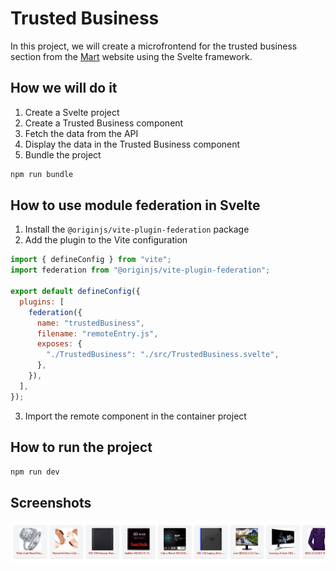 # Trusted Business

In this project, we will create a microfrontend for the trusted business section from the [Mart](mart.ps) website using the Svelte framework.

## How we will do it

1. Create a Svelte project
2. Create a Trusted Business component
3. Fetch the data from the API
4. Display the data in the Trusted Business component
5. Bundle the project

```bash
npm run bundle
```

## How to use module federation in Svelte

1. Install the `@originjs/vite-plugin-federation` package
2. Add the plugin to the Vite configuration

```javascript
import { defineConfig } from "vite";
import federation from "@originjs/vite-plugin-federation";

export default defineConfig({
  plugins: [
    federation({
      name: "trustedBusiness",
      filename: "remoteEntry.js",
      exposes: {
        "./TrustedBusiness": "./src/TrustedBusiness.svelte",
      },
    }),
  ],
});
```

3. Import the remote component in the container project

## How to run the project

```bash
npm run dev
```

## Screenshots

![Trusted Business](../screenshots/trusted-business.png)
